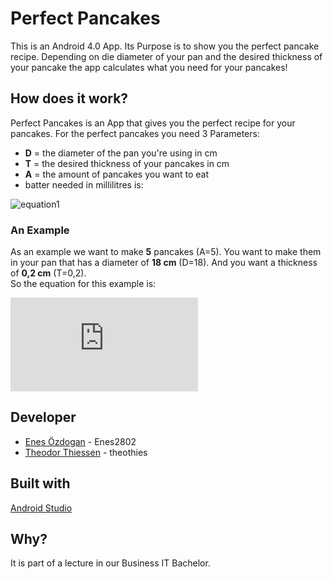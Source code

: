 # Perfect Pancakes

This is an Android 4.0 App. Its Purpose is to show you the perfect pancake recipe.
Depending on die diameter of your pan and the desired thickness of your pancake the app calculates what you need for your pancakes!

## How does it work?

Perfect Pancakes is an App that gives you the perfect recipe for your pancakes.
For the perfect pancakes you need 3 Parameters:
* **D** = the diameter of the pan you're using in cm
* **T** = the desired thickness of your pancakes in cm
* **A** = the amount of pancakes you want to eat
* batter needed in millilitres is: 

![equation1](http://bit.ly/2Pie74Z)

### An Example

As an example we want to make **5** pancakes (A=5). You want to make them in your pan that has a diameter of **18 cm** (D=18). And you want a thickness of **0,2 cm** (T=0,2).  
So the equation for this example is:  

![equation](http://www.sciweavers.org/tex2img.php?eq=%5Cfrac%7B18%5E%7B2%7D%5Ccdot%200%2C2%20%5Ccdot%20%5Cpi%20%5Ccdot%205%7D%7B4%7D&bc=White&fc=Black&im=jpg&fs=12&ff=arev&edit=0)

## Developer

* [Enes Özdogan](https://github.com/Enes2802) - Enes2802
* [Theodor Thiessen](https://github.com/theothies) - theothies

## Built with

[Android Studio](https://developer.android.com/studio)

## Why?

It is part of a lecture in our Business IT Bachelor.

